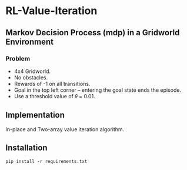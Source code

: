 # RL-Value-Iteration
## Markov Decision Process (mdp) in a Gridworld Environment
### Problem
- 4x4 Gridworld.
- No obstacles.
- Rewards of -1 on all transitions.
- Goal in the top left corner – entering the goal state ends the episode.
- Use a threshold value of 𝜃 = 0.01.

## Implementation
In-place and Two-array value iteration algorithm.

## Installation 
```
pip install -r requirements.txt
```
